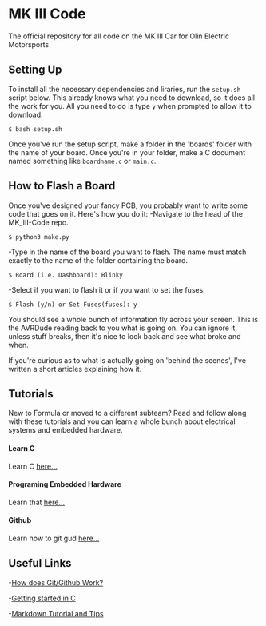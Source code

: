 # MK III Code
The official repository for all code on the MK III Car for Olin Electric Motorsports

## Setting Up
To install all the necessary dependencies and liraries, run the `setup.sh` script below.
This already knows what you need to download, so it does all the work for you. All you need to do is type `y` when prompted to allow it to download.
```
$ bash setup.sh
```

Once you've run the setup script, make a folder in the 'boards' folder with the name of your board. Once you're in your folder, make a C document named something like `boardname.c` or `main.c`. 

## How to Flash a Board
Once you've designed your fancy PCB, you probably want to write some code that goes on it. Here's how you do it:
-Navigate to the head of the MK_III-Code repo.
```
$ python3 make.py
```
-Type in the name of the board you want to flash. The name must match exactly to the name of the folder containing the board.
```
$ Board (i.e. Dashboard): Blinky
```
-Select if you want to flash it or if you want to set the fuses.
```
$ Flash (y/n) or Set Fuses(fuses): y
```
You should see a whole bunch of information fly across your screen. This is the AVRDude reading back to you what is going on. You can ignore it, unless stuff breaks, then it's nice to look back and see what broke and when.

If you're curious as to what is actually going on 'behind the scenes', I've written a short articles explaining how it.

## Tutorials
New to Formula or moved to a different subteam? Read and follow along with these tutorials and you can learn a whole bunch about electrical systems and embedded hardware. 

#### Learn C
Learn C [here...](https://github.com/olin-electric-motorsports/C_Tutorials)

#### Programing Embedded Hardware
Learn that [here...](https://github.com/olin-electric-motorsports/Programming_Tutorials)

#### Github
Learn how to git gud [here...](https://github.com/olin-electric-motorsports/Programming_Tutorials/tree/master/GitTutorials)


## Useful Links
-[How does Git/Github Work?](http://product.hubspot.com/blog/git-and-github-tutorial-for-beginners)

-[Getting started in C](https://www.programiz.com/c-programming)

-[Markdown Tutorial and Tips](https://guides.github.com/features/mastering-markdown/)
